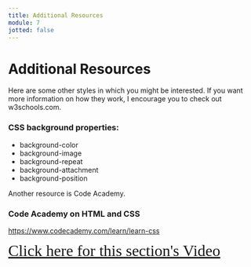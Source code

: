 ```yaml
---
title: Additional Resources
module: 7
jotted: false
---
```


# Additional Resources

Here are some other styles in which you might be interested. If you want more information on how they work, I encourage you to check out w3schools.com.

### CSS background properties:

* background-color
* background-image
* background-repeat
* background-attachment
* background-position

Another resource is Code Academy. 

### Code Academy on HTML and CSS

https://www.codecademy.com/learn/learn-css

<a href="https://umontana.zoom.us/recording/play/Y8cF78tvA7VE1rUms4cU8nOPg74iLixOlFuilEhA94JkSxdI37O8lscac8scEcVz?continueMode=true" target="_new" style="font-family:Ariel; font-size:32px;">Click here for this section's Video</a>